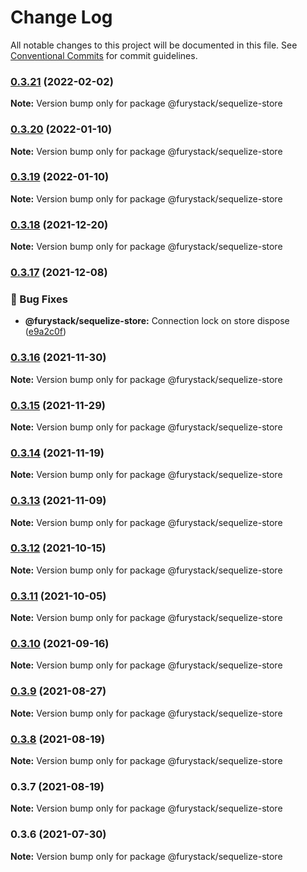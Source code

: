 # Change Log

All notable changes to this project will be documented in this file.
See [Conventional Commits](https://conventionalcommits.org) for commit guidelines.

### [0.3.21](https://github.com/furystack/core/compare/@furystack/sequelize-store@0.3.20...@furystack/sequelize-store@0.3.21) (2022-02-02)

**Note:** Version bump only for package @furystack/sequelize-store






### [0.3.20](https://github.com/furystack/core/compare/@furystack/sequelize-store@0.3.18...@furystack/sequelize-store@0.3.20) (2022-01-10)

**Note:** Version bump only for package @furystack/sequelize-store






### [0.3.19](https://github.com/furystack/core/compare/@furystack/sequelize-store@0.3.18...@furystack/sequelize-store@0.3.19) (2022-01-10)

**Note:** Version bump only for package @furystack/sequelize-store






### [0.3.18](https://github.com/furystack/core/compare/@furystack/sequelize-store@0.3.17...@furystack/sequelize-store@0.3.18) (2021-12-20)

**Note:** Version bump only for package @furystack/sequelize-store






### [0.3.17](https://github.com/furystack/core/compare/@furystack/sequelize-store@0.3.16...@furystack/sequelize-store@0.3.17) (2021-12-08)


### 🐛 Bug Fixes

* **@furystack/sequelize-store:** Connection lock on store dispose ([e9a2c0f](https://github.com/furystack/core/commit/e9a2c0f711a3d6661229c7cbb69368f32d35de67))




### [0.3.16](https://github.com/furystack/core/compare/@furystack/sequelize-store@0.3.15...@furystack/sequelize-store@0.3.16) (2021-11-30)

**Note:** Version bump only for package @furystack/sequelize-store






### [0.3.15](https://github.com/furystack/core/compare/@furystack/sequelize-store@0.3.14...@furystack/sequelize-store@0.3.15) (2021-11-29)

**Note:** Version bump only for package @furystack/sequelize-store






### [0.3.14](https://github.com/furystack/core/compare/@furystack/sequelize-store@0.3.13...@furystack/sequelize-store@0.3.14) (2021-11-19)

**Note:** Version bump only for package @furystack/sequelize-store






### [0.3.13](https://github.com/furystack/core/compare/@furystack/sequelize-store@0.3.12...@furystack/sequelize-store@0.3.13) (2021-11-09)

**Note:** Version bump only for package @furystack/sequelize-store






### [0.3.12](https://github.com/furystack/core/compare/@furystack/sequelize-store@0.3.11...@furystack/sequelize-store@0.3.12) (2021-10-15)

**Note:** Version bump only for package @furystack/sequelize-store






### [0.3.11](https://github.com/furystack/core/compare/@furystack/sequelize-store@0.3.10...@furystack/sequelize-store@0.3.11) (2021-10-05)

**Note:** Version bump only for package @furystack/sequelize-store






### [0.3.10](https://github.com/furystack/core/compare/@furystack/sequelize-store@0.3.9...@furystack/sequelize-store@0.3.10) (2021-09-16)

**Note:** Version bump only for package @furystack/sequelize-store






### [0.3.9](https://github.com/furystack/core/compare/@furystack/sequelize-store@0.3.8...@furystack/sequelize-store@0.3.9) (2021-08-27)

**Note:** Version bump only for package @furystack/sequelize-store






### [0.3.8](https://github.com/furystack/core/compare/@furystack/sequelize-store@0.3.7...@furystack/sequelize-store@0.3.8) (2021-08-19)

**Note:** Version bump only for package @furystack/sequelize-store






### 0.3.7 (2021-08-19)

**Note:** Version bump only for package @furystack/sequelize-store






### 0.3.6 (2021-07-30)

**Note:** Version bump only for package @furystack/sequelize-store
